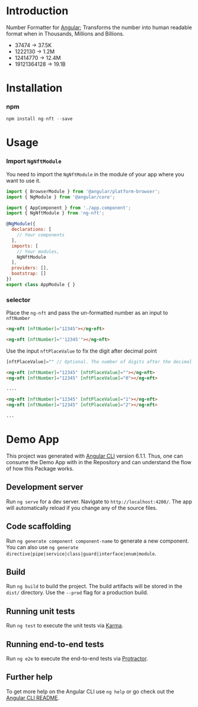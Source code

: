 # Introduction

Number Formatter for [Angular](http://angular.io); Transforms the number into human readable format when in Thousands, Millions and Billions.
* 37474 -> 37.5K
* 1222130 -> 1.2M
* 12414770 -> 12.4M
* 19121364128 -> 19.1B

# Installation

### npm
```js
npm install ng-nft --save
```

# Usage

### Import `NgNftModule`

You need to import the `NgNftModule` in the module of your app where you want to use it.

```js
import { BrowserModule } from '@angular/platform-browser';
import { NgModule } from '@angular/core';

import { AppComponent } from './app.component';
import { NgNftModule } from 'ng-nft';

@NgModule({
  declarations: [
    // Your components
  ],
  imports: [
    // Your modules,
    NgNftModule
  ],
  providers: [],
  bootstrap: []
})
export class AppModule { }
```

### selector
Place the `ng-nft` and pass the un-formatted number as an input to `nftNumber`

```html
<ng-nft [nftNumber]="12345"></ng-nft>

<ng-nft [nftNumber]="'12345'"></ng-nft>
```


Use the input `nftPlaceValue` to fix the digit after decimal point

```js
[nftPlaceValue]="" // Optional. The number of digits after the decimal point. Range [0-100]
```
```html
<ng-nft [nftNumber]="12345" [nftPlaceValue]=""></ng-nft>
<ng-nft [nftNumber]="12345" [nftPlaceValue]="0"></ng-nft>

....

<ng-nft [nftNumber]="12345" [nftPlaceValue]="1"></ng-nft>
<ng-nft [nftNumber]="12345" [nftPlaceValue]="2"></ng-nft>

...
```


# Demo App

This project was generated with [Angular CLI](https://github.com/angular/angular-cli) version 6.1.1. 
Thus, one can consume the Demo App with in the Repository and can understand the flow of how this Package works.

## Development server

Run `ng serve` for a dev server. Navigate to `http://localhost:4200/`. The app will automatically reload if you change any of the source files.

## Code scaffolding

Run `ng generate component component-name` to generate a new component. You can also use `ng generate directive|pipe|service|class|guard|interface|enum|module`.

## Build

Run `ng build` to build the project. The build artifacts will be stored in the `dist/` directory. Use the `--prod` flag for a production build.

## Running unit tests

Run `ng test` to execute the unit tests via [Karma](https://karma-runner.github.io).

## Running end-to-end tests

Run `ng e2e` to execute the end-to-end tests via [Protractor](http://www.protractortest.org/).

## Further help

To get more help on the Angular CLI use `ng help` or go check out the [Angular CLI README](https://github.com/angular/angular-cli/blob/master/README.md).